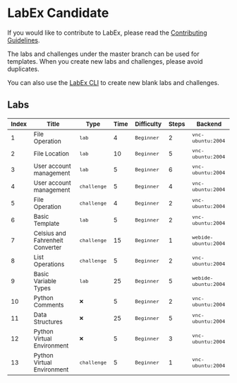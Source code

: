 # LabEx Candidate

If you would like to contribute to LabEx, please read the [Contributing Guidelines](https://labex.gitbook.io/contributing-guidelines/).

The labs and challenges under the master branch can be used for templates. When you create new labs and challenges, please avoid duplicates.

You can also use the [LabEx CLI](https://github.com/labex-labs/labex-cli) to create new blank labs and challenges.

## Labs

<!-- MARKDOWN-AUTO-DOCS:START (JSON_TO_HTML_TABLE:src=./labs.json) -->
<table class="JSON-TO-HTML-TABLE"><thead><tr><th class="-sup-index-sup--th"><sup>Index</sup></th><th class="-sup-title-sup--th"><sup>Title</sup></th><th class="-sup-type-sup--th"><sup>Type</sup></th><th class="-sup-time-sup--th"><sup>Time</sup></th><th class="-sup-difficulty-sup--th"><sup>Difficulty</sup></th><th class="-sup-steps-sup--th"><sup>Steps</sup></th><th class="-sup-backend-sup--th"><sup>Backend</sup></th></tr></thead><tbody ><tr ><td class="-sup-index-sup--td td_text"><sup>1</sup></td><td class="-sup-title-sup--td td_text"><sup>File Operation</sup></td><td class="-sup-type-sup--td td_text"><sup><code>lab</code></sup></td><td class="-sup-time-sup--td td_text"><sup>4</sup></td><td class="-sup-difficulty-sup--td td_text"><sup><code>Beginner</code></sup></td><td class="-sup-steps-sup--td td_text"><sup>2</sup></td><td class="-sup-backend-sup--td td_text"><sup><code>vnc-ubuntu:2004</code></sup></td></tr>
<tr ><td class="-sup-index-sup--td td_text"><sup>2</sup></td><td class="-sup-title-sup--td td_text"><sup>File Location</sup></td><td class="-sup-type-sup--td td_text"><sup><code>lab</code></sup></td><td class="-sup-time-sup--td td_text"><sup>10</sup></td><td class="-sup-difficulty-sup--td td_text"><sup><code>Beginner</code></sup></td><td class="-sup-steps-sup--td td_text"><sup>5</sup></td><td class="-sup-backend-sup--td td_text"><sup><code>vnc-ubuntu:2004</code></sup></td></tr>
<tr ><td class="-sup-index-sup--td td_text"><sup>3</sup></td><td class="-sup-title-sup--td td_text"><sup>User account management</sup></td><td class="-sup-type-sup--td td_text"><sup><code>lab</code></sup></td><td class="-sup-time-sup--td td_text"><sup>5</sup></td><td class="-sup-difficulty-sup--td td_text"><sup><code>Beginner</code></sup></td><td class="-sup-steps-sup--td td_text"><sup>6</sup></td><td class="-sup-backend-sup--td td_text"><sup><code>vnc-ubuntu:2004</code></sup></td></tr>
<tr ><td class="-sup-index-sup--td td_text"><sup>4</sup></td><td class="-sup-title-sup--td td_text"><sup>User account management</sup></td><td class="-sup-type-sup--td td_text"><sup><code>challenge</code></sup></td><td class="-sup-time-sup--td td_text"><sup>5</sup></td><td class="-sup-difficulty-sup--td td_text"><sup><code>Beginner</code></sup></td><td class="-sup-steps-sup--td td_text"><sup>4</sup></td><td class="-sup-backend-sup--td td_text"><sup><code>vnc-ubuntu:2004</code></sup></td></tr>
<tr ><td class="-sup-index-sup--td td_text"><sup>5</sup></td><td class="-sup-title-sup--td td_text"><sup>File Operation</sup></td><td class="-sup-type-sup--td td_text"><sup><code>challenge</code></sup></td><td class="-sup-time-sup--td td_text"><sup>4</sup></td><td class="-sup-difficulty-sup--td td_text"><sup><code>Beginner</code></sup></td><td class="-sup-steps-sup--td td_text"><sup>2</sup></td><td class="-sup-backend-sup--td td_text"><sup><code>vnc-ubuntu:2004</code></sup></td></tr>
<tr ><td class="-sup-index-sup--td td_text"><sup>6</sup></td><td class="-sup-title-sup--td td_text"><sup>Basic Template</sup></td><td class="-sup-type-sup--td td_text"><sup><code>lab</code></sup></td><td class="-sup-time-sup--td td_text"><sup>5</sup></td><td class="-sup-difficulty-sup--td td_text"><sup><code>Beginner</code></sup></td><td class="-sup-steps-sup--td td_text"><sup>2</sup></td><td class="-sup-backend-sup--td td_text"><sup><code>vnc-ubuntu:2004</code></sup></td></tr>
<tr ><td class="-sup-index-sup--td td_text"><sup>7</sup></td><td class="-sup-title-sup--td td_text"><sup>Celsius and Fahrenheit Converter</sup></td><td class="-sup-type-sup--td td_text"><sup><code>challenge</code></sup></td><td class="-sup-time-sup--td td_text"><sup>15</sup></td><td class="-sup-difficulty-sup--td td_text"><sup><code>Beginner</code></sup></td><td class="-sup-steps-sup--td td_text"><sup>1</sup></td><td class="-sup-backend-sup--td td_text"><sup><code>webide-ubuntu:2004</code></sup></td></tr>
<tr ><td class="-sup-index-sup--td td_text"><sup>8</sup></td><td class="-sup-title-sup--td td_text"><sup>List Operations</sup></td><td class="-sup-type-sup--td td_text"><sup><code>challenge</code></sup></td><td class="-sup-time-sup--td td_text"><sup>5</sup></td><td class="-sup-difficulty-sup--td td_text"><sup><code>Beginner</code></sup></td><td class="-sup-steps-sup--td td_text"><sup>2</sup></td><td class="-sup-backend-sup--td td_text"><sup><code>vnc-ubuntu:2004</code></sup></td></tr>
<tr ><td class="-sup-index-sup--td td_text"><sup>9</sup></td><td class="-sup-title-sup--td td_text"><sup>Basic Variable Types</sup></td><td class="-sup-type-sup--td td_text"><sup><code>lab</code></sup></td><td class="-sup-time-sup--td td_text"><sup>25</sup></td><td class="-sup-difficulty-sup--td td_text"><sup><code>Beginner</code></sup></td><td class="-sup-steps-sup--td td_text"><sup>5</sup></td><td class="-sup-backend-sup--td td_text"><sup><code>webide-ubuntu:2004</code></sup></td></tr>
<tr ><td class="-sup-index-sup--td td_text"><sup>10</sup></td><td class="-sup-title-sup--td td_text"><sup>Python Comments</sup></td><td class="-sup-type-sup--td td_text"><sup><code>❌</code></sup></td><td class="-sup-time-sup--td td_text"><sup>5</sup></td><td class="-sup-difficulty-sup--td td_text"><sup><code>Beginner</code></sup></td><td class="-sup-steps-sup--td td_text"><sup>2</sup></td><td class="-sup-backend-sup--td td_text"><sup><code>vnc-ubuntu:2004</code></sup></td></tr>
<tr ><td class="-sup-index-sup--td td_text"><sup>11</sup></td><td class="-sup-title-sup--td td_text"><sup>Data Structures</sup></td><td class="-sup-type-sup--td td_text"><sup><code>❌</code></sup></td><td class="-sup-time-sup--td td_text"><sup>25</sup></td><td class="-sup-difficulty-sup--td td_text"><sup><code>Beginner</code></sup></td><td class="-sup-steps-sup--td td_text"><sup>5</sup></td><td class="-sup-backend-sup--td td_text"><sup><code>vnc-ubuntu:2004</code></sup></td></tr>
<tr ><td class="-sup-index-sup--td td_text"><sup>12</sup></td><td class="-sup-title-sup--td td_text"><sup>Python Virtual Environment</sup></td><td class="-sup-type-sup--td td_text"><sup><code>❌</code></sup></td><td class="-sup-time-sup--td td_text"><sup>5</sup></td><td class="-sup-difficulty-sup--td td_text"><sup><code>Beginner</code></sup></td><td class="-sup-steps-sup--td td_text"><sup>3</sup></td><td class="-sup-backend-sup--td td_text"><sup><code>vnc-ubuntu:2004</code></sup></td></tr>
<tr ><td class="-sup-index-sup--td td_text"><sup>13</sup></td><td class="-sup-title-sup--td td_text"><sup>Python Virtual Environment</sup></td><td class="-sup-type-sup--td td_text"><sup><code>challenge</code></sup></td><td class="-sup-time-sup--td td_text"><sup>5</sup></td><td class="-sup-difficulty-sup--td td_text"><sup><code>Beginner</code></sup></td><td class="-sup-steps-sup--td td_text"><sup>1</sup></td><td class="-sup-backend-sup--td td_text"><sup><code>vnc-ubuntu:2004</code></sup></td></tr></tbody></table>
<!-- MARKDOWN-AUTO-DOCS:END -->
